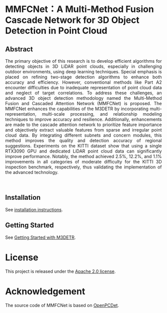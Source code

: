 # MMFCNet：A Multi-Method Fusion Cascade Network for 3D Object Detection in Point Cloud

## Abstract
<div style="text-align: justify">The primary objective of this research is to develop efficient algorithms for detecting objects in 3D LiDAR point clouds, especially in challenging outdoor environments, using deep learning techniques. Special emphasis is placed on refining two-stage detection algorithms to enhance both accuracy and efficiency. However, conventional methods like Part A2 encounter difficulties due to inadequate representation of point cloud data and neglect of target correlations. To address these challenges, an advanced 3D object detection methodology named the Multi-Method Fusion and Cascaded Attention Network (MMFCNet) is proposed. The MMFCNet enhances the capabilities of the M3DETR by incorporating multi-representation, multi-scale processing, and relationship modeling techniques to improve accuracy and resilience. Additionally, enhancements are made to the cascade attention network to prioritize feature importance and objectively extract valuable features from sparse and irregular point cloud data. By integrating different subnets and concern modules, this method improves the quality and detection accuracy of regional suggestions. Experiments on the KITTI dataset show that using a single RTX3090 GPU and dedicated LiDAR point cloud data can significantly improve performance. Notably, the method achieved 2.5%, 12.2%, and 1.1% improvements in all categories of moderate difficulty for the KITTI 3D inspection benchmark, respectively, thus validating the implementation of the advanced technology.</div>

<p>&nbsp;</p>

## Installation

See [installation instructions](INSTALL.md).

## Getting Started

See [Getting Started with M3DETR](GETTING_STARTED.md).

# License

This project is released under the [Apache 2.0 license](LICENSE).

# Acknowledgement

The source code of MMFCNet is based on [OpenPCDet](https://github.com/open-mmlab/OpenPCDet). 
